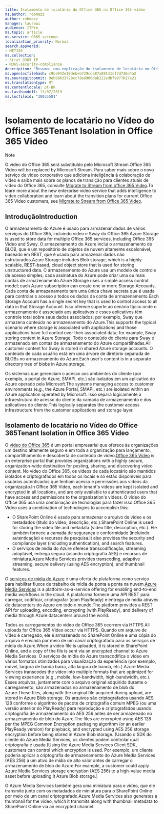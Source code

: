 ```yaml
---
title: Isolamento de locatário do Office 365 no Office 365 vídeo
ms.author: robmazz
author: robmazz
manager: laurawi
audience: ITPro
ms.topic: article
ms.service: O365-seccomp
localization_priority: Normal
search.appverid:
- MET150
ms.collection:
- Strat_O365_IP
- M365-security-compliance
description: 'Resumo: uma explicação do isolamento de locatário no Office 365 video.'
ms.openlocfilehash: c9be942e10debeb729cda87a88131c17d736d4a2
ms.sourcegitcommit: 9eb68633728cc78e9906dab222edbf9977b17e21
ms.translationtype: MT
ms.contentlocale: pt-BR
ms.lasthandoff: 11/07/2019
ms.locfileid: "38035581"
---
```

# <a name="tenant-isolation-in-office-365-video"></a><span data-ttu-id="2e9b2-103">Isolamento de locatário no Vídeo do Office 365</span><span class="sxs-lookup"><span data-stu-id="2e9b2-103">Tenant Isolation in Office 365 Video</span></span>

> [!NOTE]
> <span data-ttu-id="2e9b2-104">O vídeo do Office 365 será substituído pelo Microsoft Stream.</span><span class="sxs-lookup"><span data-stu-id="2e9b2-104">Office 365 Video will be replaced by Microsoft Stream.</span></span> <span data-ttu-id="2e9b2-105">Para saber mais sobre o novo serviço de vídeo corporativo que adiciona inteligência à colaboração de vídeo e saiba mais sobre os planos de transição para clientes atuais de vídeo do Office 365, consulte [Migrate to Stream from office 365 Video](https://docs.microsoft.com/stream/).</span><span class="sxs-lookup"><span data-stu-id="2e9b2-105">To learn more about the new enterprise video service that adds intelligence to video collaboration and learn about the transition plans for current Office 365 Video customers, see [Migrate to Stream from Office 365 Video](https://docs.microsoft.com/stream/).</span></span>

## <a name="introduction"></a><span data-ttu-id="2e9b2-106">Introdução</span><span class="sxs-lookup"><span data-stu-id="2e9b2-106">Introduction</span></span>

<span data-ttu-id="2e9b2-107">O armazenamento do Azure é usado para armazenar dados de vários serviços do Office 365, incluindo vídeo e Sway do Office 365.</span><span class="sxs-lookup"><span data-stu-id="2e9b2-107">Azure Storage is used to store data for multiple Office 365 services, including Office 365 Video and Sway.</span></span> <span data-ttu-id="2e9b2-108">O armazenamento do Azure inclui o armazenamento de BLOB, que é um repositório de objetos de nuvem altamente escalonável, baseado em REST, que é usado para armazenar dados não estruturados.</span><span class="sxs-lookup"><span data-stu-id="2e9b2-108">Azure Storage includes Blob storage, which is a highly-scalable, REST-based, cloud object store that is used for storing unstructured data.</span></span> <span data-ttu-id="2e9b2-109">O armazenamento do Azure usa um modelo de controle de acesso simples; cada assinatura do Azure pode criar uma ou mais contas de armazenamento.</span><span class="sxs-lookup"><span data-stu-id="2e9b2-109">Azure Storage uses a simple access control model; each Azure subscription can create one or more Storage Accounts.</span></span> <span data-ttu-id="2e9b2-110">Cada conta de armazenamento tem uma única chave secreta que é usada para controlar o acesso a todos os dados da conta de armazenamento.</span><span class="sxs-lookup"><span data-stu-id="2e9b2-110">Each Storage Account has a single secret key that is used to control access to all data in that Storage Account.</span></span> <span data-ttu-id="2e9b2-111">Isso oferece suporte ao cenário típico onde o armazenamento é associado aos aplicativos e esses aplicativos têm controle total sobre seus dados associados; por exemplo, Sway que armazena conteúdo no armazenamento do Azure.</span><span class="sxs-lookup"><span data-stu-id="2e9b2-111">This supports the typical scenario where storage is associated with applications and those applications have full control over their associated data; for example, Sway storing content in Azure Storage.</span></span> <span data-ttu-id="2e9b2-112">Todo o conteúdo do cliente para Sway é armazenado em contas de armazenamento do Azure compartilhadas.</span><span class="sxs-lookup"><span data-stu-id="2e9b2-112">All customer content for Sway is stored in shared Azure storage accounts.</span></span> <span data-ttu-id="2e9b2-113">O conteúdo de cada usuário está em uma árvore de diretório separada de BLOBs no armazenamento do Azure.</span><span class="sxs-lookup"><span data-stu-id="2e9b2-113">Each user's content is in a separate directory tree of blobs in Azure storage.</span></span>

<span data-ttu-id="2e9b2-114">Os sistemas que gerenciam o acesso aos ambientes do cliente (por exemplo, o portal do Azure, SMAPI, etc.) são isolados em um aplicativo do Azure operado pela Microsoft.</span><span class="sxs-lookup"><span data-stu-id="2e9b2-114">The systems managing access to customer environments (e.g., the Azure Portal, SMAPI, etc.) are isolated within an Azure application operated by Microsoft.</span></span> <span data-ttu-id="2e9b2-115">Isso separa logicamente a infraestrutura de acesso do cliente da camada de armazenamento e dos aplicativos do cliente.</span><span class="sxs-lookup"><span data-stu-id="2e9b2-115">This logically separates the customer access infrastructure from the customer applications and storage layer.</span></span>

## <a name="tenant-isolation-in-office-365-video"></a><span data-ttu-id="2e9b2-116">Isolamento de locatário no Vídeo do Office 365</span><span class="sxs-lookup"><span data-stu-id="2e9b2-116">Tenant Isolation in Office 365 Video</span></span>

<span data-ttu-id="2e9b2-117">O [vídeo do Office 365](https://support.office.com/article/Meet-Office-365-Video-ca1cc1a9-a615-46e1-b6a3-40dbd99939a6) é um portal empresarial que oferece às organizações um destino altamente seguro e em toda a organização para lançamento, compartilhamento e descoberta de conteúdo de vídeo.</span><span class="sxs-lookup"><span data-stu-id="2e9b2-117">[Office 365 Video](https://support.office.com/article/Meet-Office-365-Video-ca1cc1a9-a615-46e1-b6a3-40dbd99939a6) is an enterprise portal that provides organizations with a highly secure, organization-wide destination for posting, sharing, and discovering video content.</span></span> <span data-ttu-id="2e9b2-118">No vídeo do Office 365, os vídeos de cada locatário são mantidos isolados e criptografados em todos os locais e só estão disponíveis para usuários autenticados que tenham acesso e permissões aos vídeos da organização.</span><span class="sxs-lookup"><span data-stu-id="2e9b2-118">In Office 365 Video, each tenant's videos are kept isolated and encrypted in all locations, and are only available to authenticated users that have access and permissions to the organization's videos.</span></span> <span data-ttu-id="2e9b2-119">O vídeo do Office 365 usa uma combinação de tecnologias para fazer isso:</span><span class="sxs-lookup"><span data-stu-id="2e9b2-119">Office 365 Video uses a combination of technologies to accomplish this:</span></span>

- <span data-ttu-id="2e9b2-120">O SharePoint Online é usado para armazenar o arquivo de vídeo e os metadados (título do vídeo, descrição, etc.).</span><span class="sxs-lookup"><span data-stu-id="2e9b2-120">SharePoint Online is used for storing the video file and metadata (video title, description, etc.).</span></span> <span data-ttu-id="2e9b2-121">Ele também fornece a camada de segurança e conformidade (incluindo autenticação) e recursos de pesquisa.</span><span class="sxs-lookup"><span data-stu-id="2e9b2-121">It also provides the security and compliance layer (including authentication), and search features.</span></span>
- <span data-ttu-id="2e9b2-122">O serviços de mídia do Azure oferece transcodificação, streaming adaptável, entrega segura (usando criptografia AES) e recursos de miniatura.</span><span class="sxs-lookup"><span data-stu-id="2e9b2-122">Azure Media Services provides transcoding, adaptive streaming, secure delivery (using AES encryption), and thumbnail features.</span></span>

<span data-ttu-id="2e9b2-123">O [serviços de mídia do Azure](https://azure.microsoft.com/services/media-services/) é uma oferta de plataforma como serviço para habilitar fluxos de trabalho de mídia de ponta a ponta na nuvem.</span><span class="sxs-lookup"><span data-stu-id="2e9b2-123">[Azure Media Services](https://azure.microsoft.com/services/media-services/) is a platform-as-a-service offering for enabling end-to-end media workflows in the cloud.</span></span> <span data-ttu-id="2e9b2-124">A plataforma fornece uma API REST para carregar, codificar, criptografar (com PlayReady) e entrega de mídia através de datacenters do Azure em todo o mundo.</span><span class="sxs-lookup"><span data-stu-id="2e9b2-124">The platform provides a REST API for uploading, encoding, encrypting (with PlayReady), and delivery of media through Azure datacenters around the world.</span></span>

<span data-ttu-id="2e9b2-125">Todos os carregamentos do vídeo do Office 365 ocorrem via HTTPS.</span><span class="sxs-lookup"><span data-stu-id="2e9b2-125">All uploads for Office 365 Video occur via HTTPS.</span></span> <span data-ttu-id="2e9b2-126">Quando um arquivo de vídeo é carregado, ele é armazenado no SharePoint Online e uma cópia do arquivo é enviada por meio de um canal criptografado para os serviços de mídia do Azure.</span><span class="sxs-lookup"><span data-stu-id="2e9b2-126">When a video file is uploaded, it is stored in SharePoint Online, and a copy of the file is sent via an encrypted channel to Azure Media Services.</span></span> <span data-ttu-id="2e9b2-127">O serviços de mídia do Azure transcodifica o vídeo em vários formatos otimizados para visualização da experiência (por exemplo, móvel, largura de banda baixa, alta largura de banda, etc.).</span><span class="sxs-lookup"><span data-stu-id="2e9b2-127">Azure Media Services transcodes the video into multiple formats that are optimized for viewing experience (e.g., mobile, low-bandwidth, high-bandwidth, etc.).</span></span> <span data-ttu-id="2e9b2-128">Esses arquivos, juntamente com o arquivo original adquirido durante o carregamento, são armazenados no armazenamento de blob do Azure.</span><span class="sxs-lookup"><span data-stu-id="2e9b2-128">These files, along with the original file acquired during upload, are stored in Azure Blob storage.</span></span> <span data-ttu-id="2e9b2-129">Os arquivos são criptografados usando AES 128 conforme o algoritmo de pacote de criptografia comum MPEG (ou uma versão anterior do PlayReady) para reprodução e criptografados usando criptografia de armazenamento do AES 256 antes de ser armazenado no armazenamento de blob do Azure.</span><span class="sxs-lookup"><span data-stu-id="2e9b2-129">The files are encrypted using AES 128 per the MPEG Common Encryption packaging algorithm (or an earlier PlayReady version) for playback, and encrypted using AES 256 storage encryption before being stored in Azure Blob storage.</span></span> <span data-ttu-id="2e9b2-130">(Usando o SDK do cliente do Azure Media Services, os clientes podem controlar qual criptografia é usada.</span><span class="sxs-lookup"><span data-stu-id="2e9b2-130">(Using the Azure Media Services Client SDK, customers can control which encryption is used.</span></span> <span data-ttu-id="2e9b2-131">Por exemplo, um cliente poderia aplicar a criptografia de armazenamento do Azure Media Services (AES 256) a um ativo de mídia de alto valor antes de carregar o armazenamento de blob do Azure.</span><span class="sxs-lookup"><span data-stu-id="2e9b2-131">For example, a customer could apply Azure Media Services storage encryption (AES 256) to a high-value media asset before uploading it Azure Blob storage.)</span></span>

<span data-ttu-id="2e9b2-132">O Azure Media Services também gera uma miniatura para o vídeo, que ele transmite junto com os metadados de miniatura para o SharePoint Online por meio de um canal criptografado.</span><span class="sxs-lookup"><span data-stu-id="2e9b2-132">Azure Media Services also generates a thumbnail for the video, which it transmits along with thumbnail metadata to SharePoint Online via an encrypted channel.</span></span>
